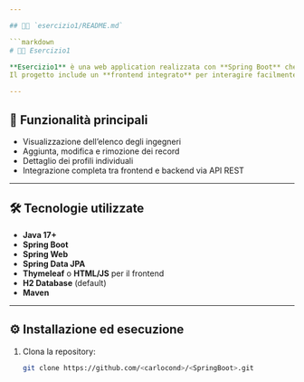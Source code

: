 ```yaml
---

## 👩‍💻 `esercizio1/README.md`

```markdown
# 👩‍💻 Esercizio1

**Esercizio1** è una web application realizzata con **Spring Boot** che permette di gestire una **lista di ingegneri del software**.  
Il progetto include un **frontend integrato** per interagire facilmente con i dati.

---
```


## 🚀 Funzionalità principali
- Visualizzazione dell’elenco degli ingegneri
- Aggiunta, modifica e rimozione dei record
- Dettaglio dei profili individuali
- Integrazione completa tra frontend e backend via API REST

---

## 🛠️ Tecnologie utilizzate
- **Java 17+**
- **Spring Boot**
- **Spring Web**
- **Spring Data JPA**
- **Thymeleaf** o **HTML/JS** per il frontend
- **H2 Database** (default)
- **Maven**

---

## ⚙️ Installazione ed esecuzione

1. Clona la repository:
   ```bash
   git clone https://github.com/<carlocond>/<SpringBoot>.git
